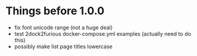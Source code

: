 # Things before 1.0.0
- fix font unicode range (not a huge deal)
- test 2dock2furious docker-compose.yml examples (actually need to do this)
- possibly make list page titles lowercase
